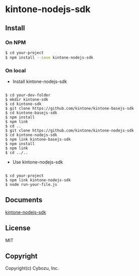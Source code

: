 # kintone-nodejs-sdk

## Install

### On NPM

```bash
$ cd your-project
$ npm install --save kintone-nodejs-sdk
```

### On local

- Install kintone-nodejs-sdk

```

$ cd your-dev-folder
$ mkdir kintone-sdk
$ cd kintone-sdk
$ git clone https://github.com/kintone/kintone-basejs-sdk
$ cd kintone-basejs-sdk
$ npm install
$ npm link
$ cd ..
$ git clone https://github.com/kintone/kintone-nodejs-sdk
$ cd kintone-nodejs-sdk
$ npm link kintone-basejs-sdk
$ npm install
$ npm link
$ cd ../..
```
- Use kintone-nodejs-sdk

```

$ cd your-project
$ npm link kintone-nodejs-sdk
$ node run-your-file.js
```

## Documents

[kintone-nodejs-sdk](https://kintone.github.io/kintone-nodejs-sdk/)

## License

MIT

## Copyright

Copyright(c) Cybozu, Inc.
